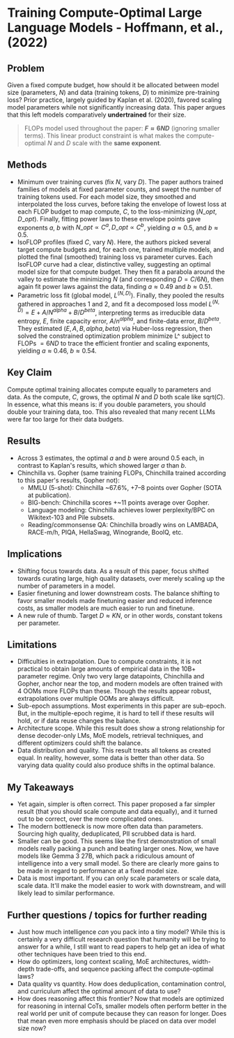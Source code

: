 # Training Compute-Optimal Large Language Models - Hoffmann, et al., (2022)

## Problem
Given a fixed compute budget, how should it be allocated between model size (parameters, $N$) and data (training tokens, $D$) to minimize pre-training loss? Prior practice, largely guided by Kaplan et al. (2020), favored scaling model parameters while not significantly increasing data. This paper argues that this left models comparatively **undertrained** for their size.
> FLOPs model used throughout the paper: **$F \approx 6ND$** (ignoring smaller terms). This linear product constraint is what makes the compute-optimal $N$ and $D$ scale with the **same exponent**.

## Methods
 - Minimum over training curves (fix $N$, vary $D$). The paper authors trained families of models at fixed parameter counts, and swept the number of training tokens used. For each model size, they smoothed and interpolated the loss curves, before taking the envelope of lowest loss at each FLOP budget to map compute, $C$, to the loss-minimizing $(N\_opt, D\_opt)$. Finally, fitting power laws to these envelope points gave exponents $a$, $b$ with $N\_opt ∝ C^a, D\_opt ∝ C^b$, yielding $a ≈ 0.5$, and $b ≈ 0.5$.
 - IsoFLOP profiles (fixed $C$, vary $N$). Here, the authors picked several target compute budgets and, for each one, trained multiple models, and plotted the final (smoothed) training loss vs parameter curves. Each IsoFLOP curve had a clear, distinctive valley, suggesting an optimal model size for that compute budget. They then fit a parabola around the valley to estimate the minimizing $N$ (and corresponding $D = C/6N$), then again fit power laws against the data, finding $a ≈ 0.49$ and $b ≈ 0.51$.
 - Parametric loss fit (global model, $L^{(N, D)}$). Finally, they pooled the results gathered in approaches 1 and 2, and fit a decomposed loss model  $L^{(N,D)}=E + A/N^{alpha} + B/D^{beta}$, interpreting terms as irreducible data entropy, $E$, finite capacity error, $A/n^{alpha}$, and finite-data error, $B/D^{beta}$. They estimated $(E, A, B, alpha, beta)$ via Huber-loss regression, then solved the constrained optimization problem minimize L^ subject to FLOPs $= 6ND$ to trace the efficient frontier and scaling exponents, yielding $a ≈ 0.46$, $b ≈ 0.54$.

## Key Claim
Compute optimal training allocates compute equally to parameters and data. As the compute, $C$, grows, the optimal $N$ and $D$ both scale like sqrt($C$). In essence, what this means is: if you double parameters, you should double your training data, too. This also revealed that many recent LLMs were far too large for their data budgets.

## Results
 - Across 3 estimates, the optimal $a$ and $b$ were around $0.5$ each, in contrast to Kaplan's results, which showed larger $a$ than $b$.
 - Chinchilla vs. Gopher (same training FLOPs, Chinchilla trained according to this paper's results, Gopher not):
     - MMLU (5-shot): Chinchilla ~67.6%, +7–8 points over Gopher (SOTA at publication).
     - BIG-bench: Chinchilla scores +~11 points average over Gopher.
     - Language modeling: Chinchilla achieves lower perplexity/BPC on Wikitext-103 and Pile subsets.
     - Reading/commonsense QA: Chinchilla broadly wins on LAMBADA, RACE-m/h, PIQA, HellaSwag, Winogrande, BoolQ, etc.

## Implications
 - Shifting focus towards data. As a result of this paper, focus shifted towards curating large, high quality datasets, over merely scaling up the number of parameters in a model.
 - Easier finetuning and lower downstream costs. The balance shifting to favor smaller models made finetuning easier and reduced inference costs, as smaller models are much easier to run and finetune.
 - A new rule of thumb. Target $D ≈ KN$, or in other words, constant tokens per parameter.

## Limitations
 - Difficulties in extrapolation. Due to compute constraints, it is not practical to obtain large amounts of empirical data in the 10B+ parameter regime. Only two very large datapoints, Chinchilla and Gopher, anchor near the top, and modern models are often trained with 4 OOMs more FLOPs than these. Though the results appear robust,  extrapolations over multiple OOMs are always difficult.
 - Sub-epoch assumptions. Most experiments in this paper are sub-epoch. But, in the multiple-epoch regime, it is hard to tell if these results will hold, or if data reuse changes the balance.
 - Architecture scope. While this result does show a strong relationship for dense decoder-only LMs, MoE models, retrieval techniques, and different optimizers could shift the balance.
 - Data distribution and quality. This result treats all tokens as created equal. In reality, however, some data is better than other data. So varying data quality could also produce shifts in the optimal balance.

## My Takeaways
 - Yet again, simpler is often correct. This paper proposed a far simpler result (that you should scale compute and data equally), and it turned out to be correct, over the more complicated ones.
 - The modern bottleneck is now more often data than parameters. Sourcing high quality, deduplicated, PII scrubbed data is hard.
 - Smaller can be good. This seems like the first demonstration of small models really packing a punch and beating larger ones. Now, we have models like Gemma 3 27B, which pack a ridiculous amount of intelligence into a very small model. So there are clearly more gains to be made in regard to performance at a fixed model size.
 - Data is most important. If you can only scale parameters or scale data, scale data. It'll make the model easier to work with downstream, and will likely lead to similar performance.

## Further questions / topics for further reading
 - Just how much intelligence *can* you pack into a tiny model? While this is certainly a very difficult research question that humanity will be trying to answer for a while, I still want to read papers to help get an idea of what other techniques have been tried to this end.
 - How do optimizers, long context scaling, MoE architectures, width-depth trade-offs, and sequence packing affect the compute-optimal laws?
 - Data quality vs quantity. How does deduplication, contamination control, and curriculum affect the optimal amount of data to use?
 - How does reasoning affect this frontier? Now that models are optimized for reasoning in internal CoTs, smaller models often perform better in the real world per unit of compute because they can reason for longer. Does that mean even more emphasis should be placed on data over model size now?
